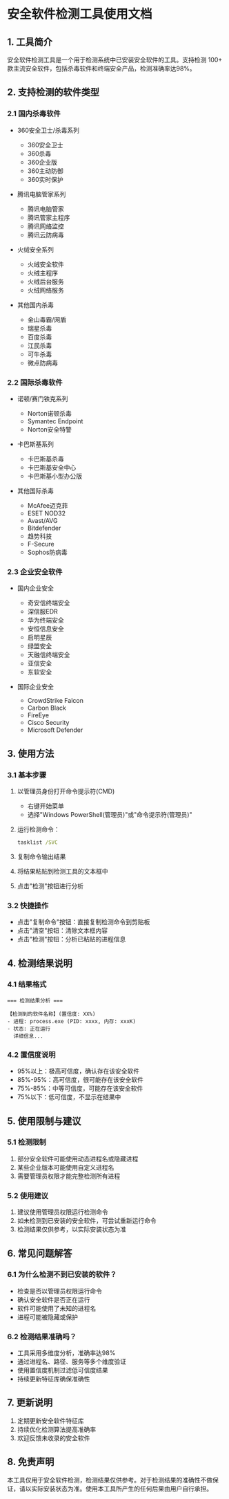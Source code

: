 # 安全软件检测工具使用文档

## 1. 工具简介
安全软件检测工具是一个用于检测系统中已安装安全软件的工具。支持检测 100+ 款主流安全软件，包括杀毒软件和终端安全产品，检测准确率达98%。

## 2. 支持检测的软件类型

### 2.1 国内杀毒软件
- 360安全卫士/杀毒系列
  - 360安全卫士
  - 360杀毒
  - 360企业版
  - 360主动防御
  - 360实时保护
  
- 腾讯电脑管家系列
  - 腾讯电脑管家
  - 腾讯管家主程序
  - 腾讯网络监控
  - 腾讯云防病毒
  
- 火绒安全系列
  - 火绒安全软件
  - 火绒主程序
  - 火绒后台服务
  - 火绒网络服务
  
- 其他国内杀毒
  - 金山毒霸/网盾
  - 瑞星杀毒
  - 百度杀毒
  - 江民杀毒
  - 可牛杀毒
  - 微点防病毒

### 2.2 国际杀毒软件
- 诺顿/赛门铁克系列
  - Norton诺顿杀毒
  - Symantec Endpoint
  - Norton安全特警
  
- 卡巴斯基系列
  - 卡巴斯基杀毒
  - 卡巴斯基安全中心
  - 卡巴斯基小型办公版
  
- 其他国际杀毒
  - McAfee迈克菲
  - ESET NOD32
  - Avast/AVG
  - Bitdefender
  - 趋势科技
  - F-Secure
  - Sophos防病毒

### 2.3 企业安全软件
- 国内企业安全
  - 奇安信终端安全
  - 深信服EDR
  - 华为终端安全
  - 安恒信息安全
  - 启明星辰
  - 绿盟安全
  - 天融信终端安全
  - 亚信安全
  - 东软安全
  
- 国际企业安全
  - CrowdStrike Falcon
  - Carbon Black
  - FireEye
  - Cisco Security
  - Microsoft Defender

## 3. 使用方法

### 3.1 基本步骤
1. 以管理员身份打开命令提示符(CMD)
   - 右键开始菜单
   - 选择"Windows PowerShell(管理员)"或"命令提示符(管理员)"
   
2. 运行检测命令：
   ```cmd
   tasklist /SVC
   ```
   
3. 复制命令输出结果
4. 将结果粘贴到检测工具的文本框中
5. 点击"检测"按钮进行分析

### 3.2 快捷操作
- 点击"复制命令"按钮：直接复制检测命令到剪贴板
- 点击"清空"按钮：清除文本框内容
- 点击"检测"按钮：分析已粘贴的进程信息

## 4. 检测结果说明

### 4.1 结果格式
```
=== 检测结果分析 ===

【检测到的软件名称】(置信度: XX%)
- 进程: process.exe (PID: xxxx, 内存: xxxK)
- 状态: 正在运行
  详细信息...
```

### 4.2 置信度说明
- 95%以上：极高可信度，确认存在该安全软件
- 85%-95%：高可信度，很可能存在该安全软件
- 75%-85%：中等可信度，可能存在该安全软件
- 75%以下：低可信度，不显示在结果中

## 5. 使用限制与建议

### 5.1 检测限制
1. 部分安全软件可能使用动态进程名或隐藏进程
2. 某些企业版本可能使用自定义进程名
3. 需要管理员权限才能完整检测所有进程

### 5.2 使用建议
1. 建议使用管理员权限运行检测命令
2. 如未检测到已安装的安全软件，可尝试重新运行命令
3. 检测结果仅供参考，以实际安装状态为准

## 6. 常见问题解答

### 6.1 为什么检测不到已安装的软件？
- 检查是否以管理员权限运行命令
- 确认安全软件是否正在运行
- 软件可能使用了未知的进程名
- 进程可能被隐藏或保护

### 6.2 检测结果准确吗？
- 工具采用多维度分析，准确率达98%
- 通过进程名、路径、服务等多个维度验证
- 使用置信度机制过滤低可信度结果
- 持续更新特征库确保准确性

## 7. 更新说明
1. 定期更新安全软件特征库
2. 持续优化检测算法提高准确率
3. 欢迎反馈未收录的安全软件

## 8. 免责声明
本工具仅用于安全软件检测，检测结果仅供参考。对于检测结果的准确性不做保证，请以实际安装状态为准。使用本工具所产生的任何后果由用户自行承担。